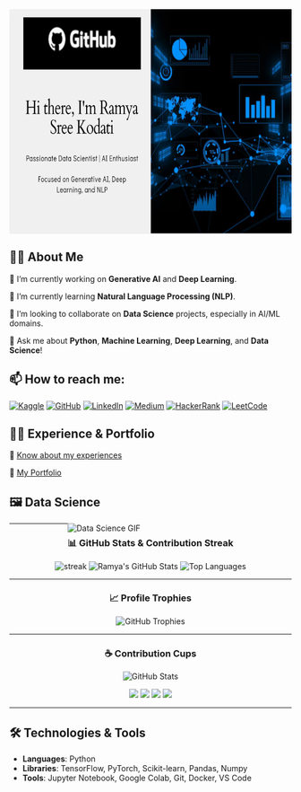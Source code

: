 <!-- Header Image -->
<img align="center" alt="Header Image" width="900" height="400" src="https://github.com/Ramyasreekodati/header/blob/main/gethub.PNG?raw=true" />

## 👨‍💻 About Me

🔭 I’m currently working on **Generative AI** and **Deep Learning**.

🌱 I’m currently learning **Natural Language Processing (NLP)**.

👯 I’m looking to collaborate on **Data Science** projects, especially in AI/ML domains.

💬 Ask me about **Python**, **Machine Learning**, **Deep Learning**, and **Data Science**!

## 📫 How to reach me:

[![Kaggle](https://img.shields.io/badge/Kaggle-Ramyasreekodati-blue)](https://www.kaggle.com/ramyasreekodati)
[![GitHub](https://img.shields.io/badge/GitHub-Ramyasreekodati-black)](https://github.com/Ramyasreekodati)
[![LinkedIn](https://img.shields.io/badge/LinkedIn-Ramyasreekodati-blue?logo=linkedin)](https://www.linkedin.com/in/ramyask2025)
[![Medium](https://img.shields.io/badge/Medium-Ramyasreekodati-orange?logo=medium)](https://medium.com/@ramyasreekodati)
[![HackerRank](https://img.shields.io/badge/HackerRank-Ramyasreekodati-brightgreen?logo=hackerrank)](https://www.hackerrank.com/ramyasreekodati)
[![LeetCode](https://img.shields.io/badge/LeetCode-Ramyasreekodati-blue?logo=leetcode)](https://leetcode.com/u/ramyasreekodati/)

## 🧑‍💻 Experience & Portfolio

📄 [Know about my experiences](https://drive.google.com/file/d/1q16vGjQt5RSg7yGyd_sgohAicgWqbGnA/view?usp=sharing)

💼 [My Portfolio](https://ayushi-portifolio.netlify.app/)

## 🖼️ Data Science

<img align="right" alt="Data Science GIF" width="400" src="https://i0.wp.com/kotapoint.in/wp-content/uploads/2023/09/ds-3.gif?fit=1000%2C700&ssl=1" />
<!-- Replace with your data science-related image URL -->

---

<h3 align="center">📊 GitHub Stats & Contribution Streak</h3>

<p align="center">
  <img src="https://github-readme-streak-stats.herokuapp.com/?user=Ramyasreekodati&theme=radical" alt="streak" />
  <img src="https://github-readme-stats.vercel.app/api?username=Ramyasreekodati&show_icons=true&theme=radical&line_height=27" alt="Ramya's GitHub Stats" />
  <img src="https://github-readme-stats.vercel.app/api/top-langs/?username=Ramyasreekodati&hide=css,html&theme=radical" alt="Top Languages" />
</p>

---

<h3 align="center">📈 Profile Trophies</h3>

<p align="center">
  <img src="https://github-profile-trophy.vercel.app/?username=Ramyasreekodati&theme=monokai&no-frame=true&column=7" alt="GitHub Trophies" />
</p>

---

<h3 align="center">☕ Contribution Cups</h3>
<p align="center">
  <img src="https://github-readme-stats.vercel.app/api?username=Ramyasreekodati&count_private=true&show_icons=true&theme=dracula&include_all_commits=true&layout=compact" alt="GitHub Stats" />
</p>

<div align="center">
  <img src="https://img.shields.io/github/issues/Ramyasreekodati/Ramyasreekodati?style=for-the-badge&logo=appveyor&color=blue">
  <img src="https://img.shields.io/github/stars/Ramyasreekodati?style=for-the-badge&logo=appveyor&color=yellow">
  <img src="https://img.shields.io/github/forks/Ramyasreekodati/Ramyasreekodati?style=for-the-badge&logo=appveyor&color=green">
  <img src="https://img.shields.io/github/repo-size/Ramyasreekodati/Ramyasreekodati?style=for-the-badge&logo=appveyor&color=red">
</div>

---

## 🛠️ Technologies & Tools

- **Languages**: Python
- **Libraries**: TensorFlow, PyTorch, Scikit-learn, Pandas, Numpy
- **Tools**: Jupyter Notebook, Google Colab, Git, Docker, VS Code

